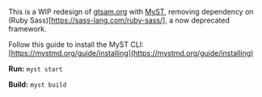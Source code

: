This is a WIP redesign of [gtsam.org](https://gtsam.org/) with [MyST](https://mystmd.org/), removing dependency on (Ruby Sass)[https://sass-lang.com/ruby-sass/], a now deprecated framework.

Follow this guide to install the MyST CLI: [https://mystmd.org/guide/installing](https://mystmd.org/guide/installing)

**Run:**
`myst start`

**Build:**
`myst build`

